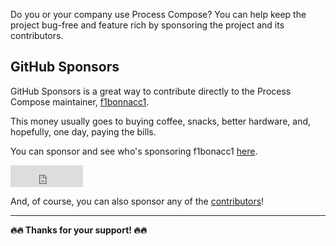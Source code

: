 Do you or your company use Process Compose? You can help keep the project bug-free and feature rich by sponsoring the project and its contributors.

## GitHub Sponsors

GitHub Sponsors is a great way to contribute directly to the Process Compose maintainer, [f1bonnacc1](https://github.com/F1bonacc1).

This money usually goes to buying coffee, snacks, better hardware, and, hopefully, one day, paying the bills.

You can sponsor and see who's sponsoring f1bonacc1 [here](https://github.com/sponsors/f1bonacc1).

<iframe src="https://github.com/sponsors/f1bonacc1/button" title="Sponsor f1bonacc1" height="35" width="116" style="box-sizing: inherit; max-width: 100%; color: rgba(226, 228, 233, 0.82); font-family: Roboto, -apple-system, BlinkMacSystemFont, Helvetica, Arial, sans-serif; font-size: 17.6px; font-style: normal; font-variant-ligatures: normal; font-variant-caps: normal; font-weight: 400; letter-spacing: normal; orphans: 2; text-align: start; text-indent: 0px; text-transform: none; widows: 2; word-spacing: 0px; -webkit-text-stroke-width: 0px; white-space: normal; background-color: rgb(30, 33, 41); text-decoration-thickness: initial; text-decoration-style: initial; text-decoration-color: initial; border: 0px;"></iframe>

And, of course, you can also sponsor any of the [contributors](https://github.com/F1bonacc1/process-compose/graphs/contributors)!

------

**🔥🔥 Thanks for your support! 🔥🔥**